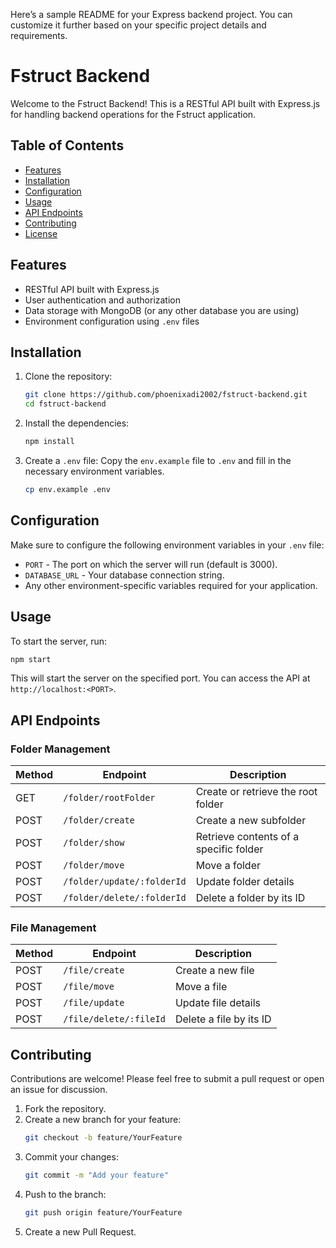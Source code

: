 Here’s a sample README for your Express backend project. You can customize it further based on your specific project details and requirements.

# Fstruct Backend

Welcome to the Fstruct Backend! This is a RESTful API built with Express.js for handling backend operations for the Fstruct application.

## Table of Contents

- [Features](#features)
- [Installation](#installation)
- [Configuration](#configuration)
- [Usage](#usage)
- [API Endpoints](#api-endpoints)
- [Contributing](#contributing)
- [License](#license)

## Features

- RESTful API built with Express.js
- User authentication and authorization
- Data storage with MongoDB (or any other database you are using)
- Environment configuration using `.env` files

## Installation

1. Clone the repository:
   ```bash
   git clone https://github.com/phoenixadi2002/fstruct-backend.git
   cd fstruct-backend
   ```

2. Install the dependencies:
   ```bash
   npm install
   ```

3. Create a `.env` file:
   Copy the `env.example` file to `.env` and fill in the necessary environment variables.
   ```bash
   cp env.example .env
   ```

## Configuration

Make sure to configure the following environment variables in your `.env` file:

- `PORT` - The port on which the server will run (default is 3000).
- `DATABASE_URL` - Your database connection string.
- Any other environment-specific variables required for your application.

## Usage

To start the server, run:

```bash
npm start
```

This will start the server on the specified port. You can access the API at `http://localhost:<PORT>`.


## API Endpoints

### Folder Management

| Method | Endpoint                      | Description                              |
|--------|-------------------------------|------------------------------------------|
| GET    | `/folder/rootFolder`     | Create or retrieve the root folder       |
| POST   | `/folder/create`         | Create a new subfolder                   |
| POST   | `/folder/show`          | Retrieve contents of a specific folder    |
| POST   | `/folder/move`          | Move a folder                             |
| POST   | `/folder/update/:folderId` | Update folder details                   |
| POST | `/folder/delete/:folderId` | Delete a folder by its ID               |

### File Management

| Method | Endpoint                     | Description                       |
|--------|------------------------------|-----------------------------------|
| POST   | `/file/create`        | Create a new file               |
| POST   | `/file/move`          | Move a file                     |
| POST   | `/file/update`        | Update file details             |
| POST | `/file/delete/:fileId` | Delete a file by its ID         |

 
## Contributing

Contributions are welcome! Please feel free to submit a pull request or open an issue for discussion.

1. Fork the repository.
2. Create a new branch for your feature:
   ```bash
   git checkout -b feature/YourFeature
   ```
3. Commit your changes:
   ```bash
   git commit -m "Add your feature"
   ```
4. Push to the branch:
   ```bash
   git push origin feature/YourFeature
   ```
5. Create a new Pull Request.

